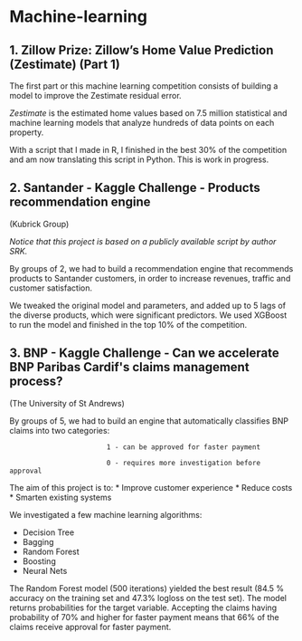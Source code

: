 # Machine-learning

## 1. Zillow Prize: Zillow’s Home Value Prediction (Zestimate) (Part 1)

The first part or this machine learning competition consists of building a model to improve the Zestimate residual error.

*Zestimate* is the estimated home values based on 7.5 million statistical and machine learning models that analyze hundreds of data points on each property.

With a script that I made in R, I finished in the best 30% of the competition and am now translating this script in Python. This is work in progress.



## 2. Santander - Kaggle Challenge - Products recommendation engine
(Kubrick Group)

*Notice that this project is based on a publicly available script by author SRK.*

By groups of 2, we had to build a recommendation engine that recommends products  to Santander customers, in order to increase 
revenues, traffic and customer satisfaction. 

We tweaked the original model and parameters, and added up to 5 lags of the diverse products, which were significant predictors.
We used XGBoost to run the model and finished in the top 10% of the competition. 


## 3. BNP - Kaggle Challenge - Can we accelerate BNP Paribas Cardif's claims management process?
(The University of St Andrews)

By groups of 5, we had to build an engine that automatically classifies BNP claims into two categories: 

                            1 - can be approved for faster payment
  
                            0 - requires more investigation before approval

The aim of this project is to:    * Improve customer experience
                                  * Reduce costs
                                  * Smarten existing systems

  
We investigated a few machine learning algorithms:
  * Decision Tree
  * Bagging
  * Random Forest
  * Boosting 
  * Neural Nets
  
The Random Forest model (500 iterations) yielded the best result (84.5 % accuracy on the training set and 47.3% logloss on the 
test set). The model returns probabilities for the target variable. Accepting the claims having probability of 70% and higher 
for faster payment means that 66% of the claims receive approval for faster payment. 
